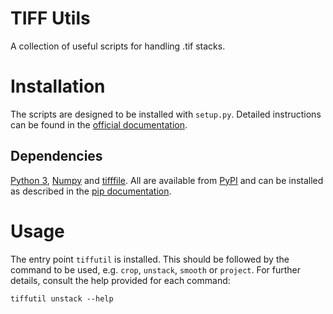 # TIFF Utils

A collection of useful scripts for handling .tif stacks.

# Installation

The scripts are designed to be installed with `setup.py`. Detailed instructions
can be found in the [official documentation][setuptools].

## Dependencies

[Python 3][python], [Numpy][numpy] and [tifffile][tifffile]. All are available
from [PyPI][pypi] and can be installed as described in
the [pip documentation][pip-install].

# Usage

The entry point `tiffutil` is installed. This should be followed by the command
to be used, e.g. `crop`, `unstack`, `smooth` or `project`. For further details,
consult the help provided for each command:

    tiffutil unstack --help
    
[setuptools]: https://docs.python.org/3.3/install/#the-new-standard-distutils
[Python]: https://python.org
[Numpy]: https://www.numpy.org
[tifffile]: http://www.lfd.uci.edu/~gohlke/code/tifffile.py.html
[pypi]: https://pypi.python.org/pypi
[pip-install]: https://pip.pypa.io/en/stable/user_guide/#installing-packages
